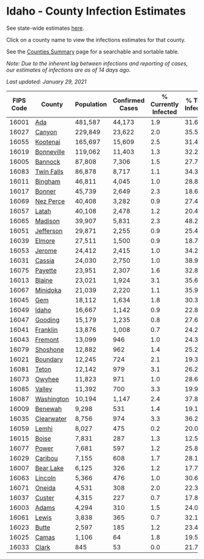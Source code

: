 # Idaho - County Infection Estimates

See state-wide estimates [here](/infections/us-id).

Click on a county name to view the infections estimates for that county.

See the [Counties Summary](/infections/summary-counties) page for a searchable and sortable table.

*Note: Due to the inherent lag between infections and reporting of cases, our estimates of infections are as of 14 days ago.*

*Last updated: January 29, 2021*

|   FIPS Code |                   County |   Population |   Confirmed Cases |   % Currently Infected |   % Total Infected |
|-------------|--------------------------|--------------|-------------------|------------------------|--------------------|
|       16001 |               [Ada](ada) |      481,587 |            44,173 |                    1.9 |               31.6 |
|       16027 |         [Canyon](canyon) |      229,849 |            23,622 |                    2.0 |               35.5 |
|       16055 |     [Kootenai](kootenai) |      165,697 |            15,609 |                    2.5 |               31.4 |
|       16019 | [Bonneville](bonneville) |      119,062 |            11,403 |                    1.3 |               32.2 |
|       16005 |       [Bannock](bannock) |       87,808 |             7,306 |                    1.5 |               27.7 |
|       16083 | [Twin Falls](twin-falls) |       86,878 |             8,717 |                    1.1 |               34.3 |
|       16011 |       [Bingham](bingham) |       46,811 |             4,045 |                    1.0 |               28.8 |
|       16017 |         [Bonner](bonner) |       45,739 |             2,649 |                    2.3 |               18.6 |
|       16069 |   [Nez Perce](nez-perce) |       40,408 |             3,282 |                    0.9 |               27.4 |
|       16057 |           [Latah](latah) |       40,108 |             2,478 |                    1.2 |               20.4 |
|       16065 |       [Madison](madison) |       39,907 |             5,831 |                    2.3 |               48.2 |
|       16051 |   [Jefferson](jefferson) |       29,871 |             2,255 |                    0.9 |               25.4 |
|       16039 |         [Elmore](elmore) |       27,511 |             1,500 |                    0.9 |               18.7 |
|       16053 |         [Jerome](jerome) |       24,412 |             2,415 |                    1.0 |               34.2 |
|       16031 |         [Cassia](cassia) |       24,030 |             2,750 |                    1.0 |               38.9 |
|       16075 |       [Payette](payette) |       23,951 |             2,307 |                    1.6 |               32.8 |
|       16013 |         [Blaine](blaine) |       23,021 |             1,924 |                    3.1 |               35.6 |
|       16067 |     [Minidoka](minidoka) |       21,039 |             2,220 |                    1.1 |               35.9 |
|       16045 |               [Gem](gem) |       18,112 |             1,634 |                    1.8 |               30.3 |
|       16049 |           [Idaho](idaho) |       16,667 |             1,142 |                    0.9 |               22.8 |
|       16047 |       [Gooding](gooding) |       15,179 |             1,235 |                    0.8 |               27.6 |
|       16041 |     [Franklin](franklin) |       13,876 |             1,008 |                    0.7 |               24.2 |
|       16043 |       [Fremont](fremont) |       13,099 |               946 |                    1.0 |               24.3 |
|       16079 |     [Shoshone](shoshone) |       12,882 |               962 |                    1.4 |               25.2 |
|       16021 |     [Boundary](boundary) |       12,245 |               724 |                    2.1 |               19.3 |
|       16081 |           [Teton](teton) |       12,142 |               979 |                    3.1 |               26.2 |
|       16073 |         [Owyhee](owyhee) |       11,823 |               971 |                    1.0 |               28.6 |
|       16085 |         [Valley](valley) |       11,392 |               700 |                    3.3 |               19.9 |
|       16087 | [Washington](washington) |       10,194 |             1,147 |                    2.4 |               37.8 |
|       16009 |       [Benewah](benewah) |        9,298 |               531 |                    1.4 |               19.1 |
|       16035 | [Clearwater](clearwater) |        8,756 |               974 |                    3.3 |               36.2 |
|       16059 |           [Lemhi](lemhi) |        8,027 |               475 |                    0.2 |               20.0 |
|       16015 |           [Boise](boise) |        7,831 |               287 |                    1.3 |               12.5 |
|       16077 |           [Power](power) |        7,681 |               597 |                    1.2 |               25.8 |
|       16029 |       [Caribou](caribou) |        7,155 |               608 |                    1.7 |               28.1 |
|       16007 |   [Bear Lake](bear-lake) |        6,125 |               326 |                    1.2 |               17.7 |
|       16063 |       [Lincoln](lincoln) |        5,366 |               476 |                    1.0 |               30.6 |
|       16071 |         [Oneida](oneida) |        4,531 |               308 |                    2.0 |               22.3 |
|       16037 |         [Custer](custer) |        4,315 |               227 |                    0.7 |               17.8 |
|       16003 |           [Adams](adams) |        4,294 |               310 |                    1.5 |               24.0 |
|       16061 |           [Lewis](lewis) |        3,838 |               365 |                    0.7 |               32.1 |
|       16023 |           [Butte](butte) |        2,597 |               185 |                    1.2 |               23.4 |
|       16025 |           [Camas](camas) |        1,106 |                64 |                    1.8 |               19.5 |
|       16033 |           [Clark](clark) |          845 |                53 |                    0.0 |               21.7 |